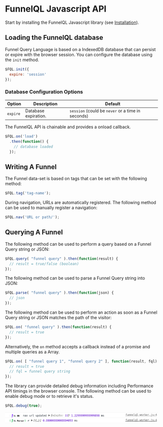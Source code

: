 # FunnelQL Javascript API

Start by installing the FunnelQL Javascript library (see [Installation](#install)).


## Loading the FunnelQL database

Funnel Query Language is based on a IndexedDB database that can persist or expire with the browser session. You can configure the database using the `init` method.

```javascript
$FQL.init({
  expire: 'session'
});
```

### Database Configuration Options

| Option                         | Description     | Default |
|--------------------------------|-----------------|---------|
| `expire`                | Database expiration.  | `session` (could be `never` or a time in seconds) |

The FunnelQL API is chainable and provides a onload callback.

```javascript
$FQL.on('load')
  .then(function() {
    // database loaded
  });
```

## Writing A Funnel

The Funnel data-set is based on tags that can be set with the following method:

```javascript
$FQL.tag('tag-name');
```

During navigation, URLs are automatically registered. The following method can be used to manually register a navigation:

```javascript
$FQL.nav('URL or path/');
```

## Querying A Funnel

The following method can be used to perform a query based on a Funnel Query string or JSON:

```javascript
$FQL.query( "funnel query" ).then(function(result) {
  // result = true/false (boolean)
});
```

The following method can be used to parse a Funnel Query string into JSON:

```javascript
$FQL.parse( "funnel query" ).then(function(json) {
  // json
});
```

The following method can be used to perform an action as soon as a Funnel Query string or JSON matches the path of the visitor:

```javascript
$FQL.on( "funnel query" ).then(function(result) {
  // result = true 
});
```

Alternatively, the `on` method accepts a callback instead of a promise and multiple queries as a Array.

```javascript
$FQL.on( [ "funnel query 1", "funnel query 2" ], function(result, fql) {
  // result = true 
  // fql = funnel query string
});
```

The library can provide detailed debug information including Performance API timings in the browser console. The following method can be used to enable debug mode or to retrieve it's status.

```javascript
$FQL.debug(true);
```

![FunnelQL Browser Console Debug Info](https://github.com/FunnelQL/funnelql/blob/master/docs/images/debug-console.png)

